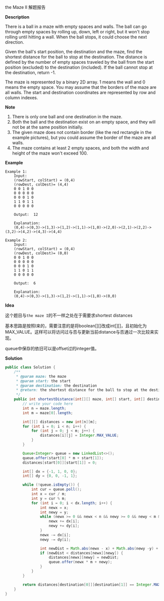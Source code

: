 the Maze II 解题报告

**Description**

There is a ball in a maze with empty spaces and walls. The ball can go through empty spaces by rolling up, down, left or right, but it won't stop rolling until hitting a wall. When the ball stops, it could choose the next direction.

Given the ball's start position, the destination and the maze, find the shortest distance for the ball to stop at the destination. The distance is defined by the number of empty spaces traveled by the ball from the start position (excluded) to the destination (included). If the ball cannot stop at the destination, return -1.

The maze is represented by a binary 2D array. 1 means the wall and 0 means the empty space. You may assume that the borders of the maze are all walls. The start and destination coordinates are represented by row and column indexes.


**Note**
1. There is only one ball and one destination in the maze.
2. Both the ball and the destination exist on an empty space, and they will not be at the same position initially.
3. The given maze does not contain border (like the red rectangle in the example pictures), but you could assume the border of the maze are all walls.
4. The maze contains at least 2 empty spaces, and both the width and height of the maze won't exceed 100.

**Example**
```
Example 1:
	Input:  
	(rowStart, colStart) = (0,4)
	(rowDest, colDest)= (4,4)
	0 0 1 0 0
	0 0 0 0 0
	0 0 0 1 0
	1 1 0 1 1
	0 0 0 0 0

	Output:  12

	Explanation:
	(0,4)->(0,3)->(1,3)->(1,2)->(1,1)->(1,0)->(2,0)->(2,1)->(2,2)->(3,2)->(4,2)->(4,3)->(4,4)

Example 2:
	Input:
	(rowStart, colStart) = (0,4)
	(rowDest, colDest)= (0,0)
	0 0 1 0 0
	0 0 0 0 0
	0 0 0 1 0
	1 1 0 1 1
	0 0 0 0 0

	Output:  6

	Explanation:
	(0,4)->(0,3)->(1,3)->(1,2)->(1,1)->(1,0)->(0,0)
```

**Idea**

这个题目与`the maze I`的不一样之处在于需要求shortest distances

基本思路是按照I来的，需要注意的是将boolean[][]改成int[][]，且初始化为MAX_VALUE。这样可以将访问过与否与更新当前distance与否通过一次比较来实现。

queue中保存的依旧可以是offset过的integer值。

**Solution**
```java
public class Solution {
    /**
     * @param maze: the maze
     * @param start: the start
     * @param destination: the destination
     * @return: the shortest distance for the ball to stop at the destination
     */
    public int shortestDistance(int[][] maze, int[] start, int[] destination) {
        // write your code here
        int n = maze.length;
        int m = maze[0].length;

        int[][] distances = new int[n][m];
        for (int i = 0; i < n; i++) {
            for (int j = 0; j < m; j++) {
                distances[i][j] = Integer.MAX_VALUE;
            }
        }

        Queue<Integer> queue = new LinkedList<>();
        queue.offer(start[0] * m + start[1]);
        distances[start[0]][start[1]] = 0;

        int[] dx = {-1, 1, 0, 0};
        int[] dy = {0, 0, -1, 1};

        while (!queue.isEmpty()) {
            int cur = queue.poll();
            int x = cur / m;
            int y = cur % m;
            for (int i = 0; i < dx.length; i++) {
                int newx = x;
                int newy = y;
                while (newx >= 0 && newx < n && newy >= 0 && newy < m && maze[newx][newy] != 1) {
                    newx += dx[i];
                    newy += dy[i];
                }
                newx -= dx[i];
                newy -= dy[i];

                int newDist = Math.abs(newx - x) + Math.abs(newy -y) + distances[x][y];
                if (newDist < distances[newx][newy]) {
                    distances[newx][newy] = newDist;
                    queue.offer(newx * m + newy);
                }
            }
        }

        return distances[destination[0]][destination[1]] == Integer.MAX_VALUE ? -1 : distances[destination[0]][destination[1]];
    }
}
```
